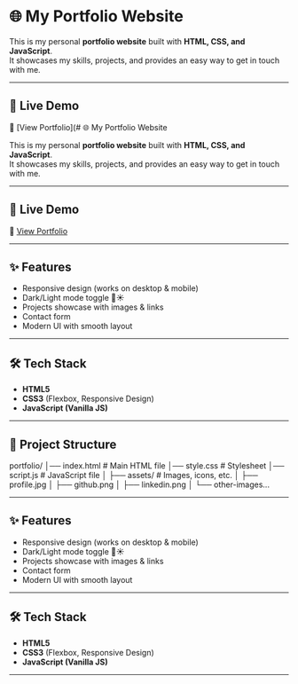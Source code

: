 # 🌐 My Portfolio Website

This is my personal **portfolio website** built with **HTML, CSS, and JavaScript**.  
It showcases my skills, projects, and provides an easy way to get in touch with me.  

---

## 🚀 Live Demo  
🔗 [View Portfolio](# 🌐 My Portfolio Website

This is my personal **portfolio website** built with **HTML, CSS, and JavaScript**.  
It showcases my skills, projects, and provides an easy way to get in touch with me.  

---

## 🚀 Live Demo  
🔗 [View Portfolio](https://awadahmad251.github.io/Personal-Portfolio/)

---

## ✨ Features
- Responsive design (works on desktop & mobile)  
- Dark/Light mode toggle 🌙☀️  
- Projects showcase with images & links  
- Contact form  
- Modern UI with smooth layout  

---

## 🛠️ Tech Stack
- **HTML5**  
- **CSS3** (Flexbox, Responsive Design)  
- **JavaScript (Vanilla JS)**  

---

## 📂 Project Structure
  portfolio/
│── index.html # Main HTML file
│── style.css # Stylesheet
│── script.js # JavaScript file
│
├── assets/ # Images, icons, etc.
│ ├── profile.jpg
│ ├── github.png
│ ├── linkedin.png
│ └── other-images...

---

## ✨ Features
- Responsive design (works on desktop & mobile)  
- Dark/Light mode toggle 🌙☀️  
- Projects showcase with images & links  
- Contact form  
- Modern UI with smooth layout  

---

## 🛠️ Tech Stack
- **HTML5**  
- **CSS3** (Flexbox, Responsive Design)  
- **JavaScript (Vanilla JS)**  

---



